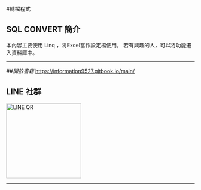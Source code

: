 #轉檔程式

## SQL CONVERT 簡介

本內容主要使用 Linq ，將Excel當作設定檔使用，
若有興趣的人，可以將功能遷入資料庫中。


---
##*開放書籍*
https://information9527.gitbook.io/main/


## LINE 社群
<img src="QrCode.jpeg" width=200 height=200 alt="LINE QR" />

---
